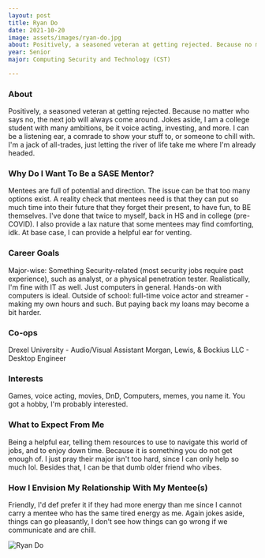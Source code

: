 ```yaml
---
layout: post
title: Ryan Do 
date: 2021-10-20
image: assets/images/ryan-do.jpg
about: Positively, a seasoned veteran at getting rejected. Because no matter who says no, the next job will always come around. Jokes aside, I am a college student with many ambitions, be it voice acting, investing, and more. I can be a listening ear, a comrade to show your stuff to, or someone to chill with. I'm a jack of all-trades, just letting the river of life take me where I'm already headed. 
year: Senior
major: Computing Security and Technology (CST)

---
```


### About

Positively, a seasoned veteran at getting rejected. Because no matter who says no, the next job will always come around. 
Jokes aside, I am a college student with many ambitions, be it voice acting, investing, and more. I can be a listening ear, a comrade to show your stuff to, or someone to chill with. 
I'm a jack of all-trades, just letting the river of life take me where I'm already headed. 

### Why Do I Want To Be a SASE Mentor?

Mentees are full of potential and direction. The issue can be that too many options exist. A reality check that mentees need is that they can put so much time into their future that they forget their present, to have fun, to BE themselves. I've done that twice to myself, back in HS and in college (pre-COVID). I also provide a lax nature that some mentees may find comforting, idk. At base case, I can provide a helpful ear for venting. 

### Career Goals

Major-wise: Something Security-related (most security jobs require past experience), such as analyst, or a physical penetration tester. 
Realistically, I'm fine with IT as well. Just computers in general. Hands-on with computers is ideal.
Outside of school: full-time voice actor and streamer - making my own hours and such. But paying back my loans may become a bit harder. 

### Co-ops

Drexel University - Audio/Visual Assistant
Morgan, Lewis, & Bockius LLC - Desktop Engineer

### Interests

Games, voice acting, movies, DnD, Computers, memes, you name it. You got a hobby, I'm probably interested. 

### What to Expect From Me

Being a helpful ear, telling them resources to use to navigate this world of jobs, and to enjoy down time. Because it is something you do not get enough of. I just pray their major isn't too hard, since I can only help so much lol. 
Besides that, I can be that dumb older friend who vibes. 

### How I Envision My Relationship With My Mentee(s) 

Friendly, I'd def prefer it if they had more energy than me since I cannot carry a mentee who has the same tired energy as me. 
Again jokes aside, things can go pleasantly, I don't see how things can go wrong if we communicate and are chill. 

<div class="text-center my-5">
    <img src="https://sase-drexel.github.io/mentorship-2021/ryan-do.jpg" alt="Ryan Do" class="rounded post-img" />
</div>
